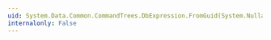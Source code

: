 ```yaml
---
uid: System.Data.Common.CommandTrees.DbExpression.FromGuid(System.Nullable{System.Guid})
internalonly: False
---
```

